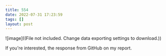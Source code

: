 ```yaml
---
title: 554
date: 2022-07-31 17:23:59
tags: []
layout: post
---
```


![image]((File not included. Change data exporting settings to download.))

If you're interested, the response from GitHub on my report.
